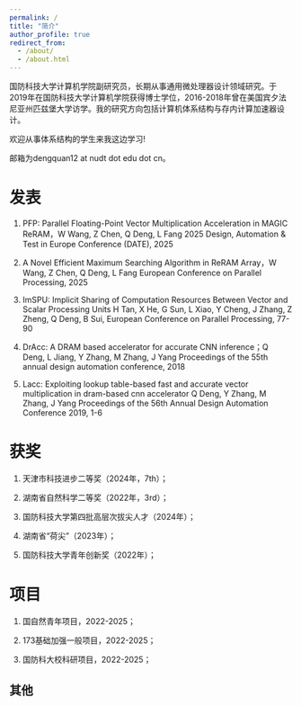 ```yaml
---
permalink: /
title: "简介"
author_profile: true
redirect_from: 
  - /about/
  - /about.html
---
```


国防科技大学计算机学院副研究员，长期从事通用微处理器设计领域研究。于2019年在国防科技大学计算机学院获得博士学位，2016-2018年曾在美国宾夕法尼亚州匹兹堡大学访学。我的研究方向包括计算机体系结构与存内计算加速器设计。

欢迎从事体系结构的学生来我这边学习!

邮箱为dengquan12 at nudt dot edu dot cn。

<!-- I am an Associate Professor in the School of Computer Science and Technology at National University of Defense Technology. Before that, I received my PhD in the School of Computer Science and Technology at National University of Defense Technology in 2019. I was also a visiting PhD student in the Computer Science Department at University of Pittsburgh, Pittsburgh, PA, USA. My research interest are computer architecture and processing-in-memory accelerator.  -->

发表
======

1. PFP: Parallel Floating-Point Vector Multiplication Acceleration in MAGIC ReRAM，W Wang, Z Chen, Q Deng, L Fang
2025 Design, Automation & Test in Europe Conference (DATE), 2025

2. A Novel Efficient Maximum Searching Algorithm in ReRAM Array，W Wang, Z Chen, Q Deng, L Fang
European Conference on Parallel Processing, 2025

3. ImSPU: Implicit Sharing of Computation Resources Between Vector and Scalar Processing Units
H Tan, X He, G Sun, L Xiao, Y Cheng, J Zhang, Z Zheng, Q Deng, B Sui, European Conference on Parallel Processing, 77-90

4. DrAcc: A DRAM based accelerator for accurate CNN inference；Q Deng, L Jiang, Y Zhang, M Zhang, J Yang
Proceedings of the 55th annual design automation conference, 2018

5. Lacc: Exploiting lookup table-based fast and accurate vector multiplication in dram-based cnn accelerator
Q Deng, Y Zhang, M Zhang, J Yang
Proceedings of the 56th Annual Design Automation Conference 2019, 1-6

获奖
======


1. 天津市科技进步二等奖（2024年，7th）；

2. 湖南省自然科学二等奖（2022年，3rd）；

3. 国防科技大学第四批高层次拔尖人才（2024年）；

4. 湖南省“荷尖”（2023年）；

5. 国防科技大学青年创新奖（2022年）；



项目
======

1. 国自然青年项目，2022-2025；

2. 173基础加强一般项目，2022-2025；

3. 国防科大校科研项目，2022-2025；



其他
------
<!-- More info about configuring Academic Pages can be found in [the guide](https://academicpages.github.io/markdown/), the [growing wiki](https://github.com/academicpages/academicpages.github.io/wiki), and you can always [ask a question on GitHub](https://github.com/academicpages/academicpages.github.io/discussions). The [guides for the Minimal Mistakes theme](https://mmistakes.github.io/minimal-mistakes/docs/configuration/) (which this theme was forked from) might also be helpful. -->
